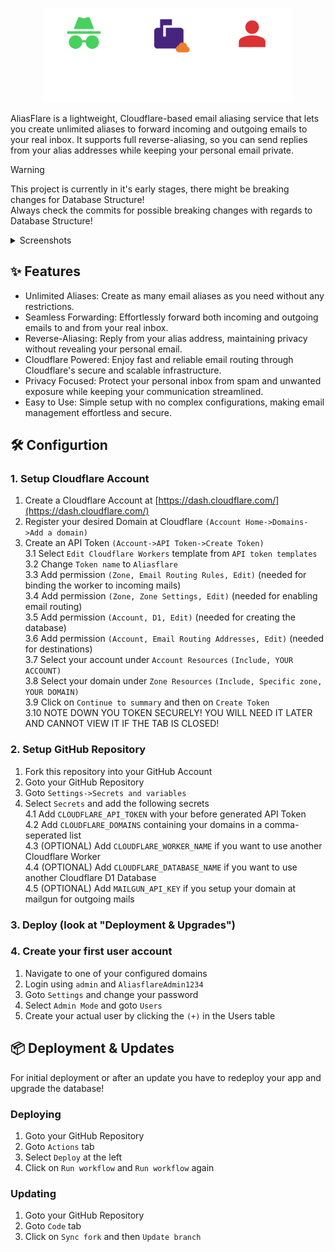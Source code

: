 <p align="center">
<picture>
  <source media="(prefers-color-scheme: dark)" srcset="./public/logo_dark.png">
  <source media="(prefers-color-scheme: light)" srcset="./public/logo.png">
  <img alt="Logo" src="./public/logo_dark.png" width=400>
</picture>
</p>

AliasFlare is a lightweight, Cloudflare-based email aliasing service that lets you create unlimited aliases to forward incoming and outgoing emails to your real inbox. It supports full reverse-aliasing, so you can send replies from your alias addresses while keeping your personal email private.

> [!WARNING]  
> This project is currently in it's early stages, there might be breaking changes for Database Structure!  
> Always check the commits for possible breaking changes with regards to Database Structure!

<details>
  <summary>Screenshots</summary>
  <img alt="Screenshot" src="./resources/PREVIEW_ALIASES.png" width="24.8%"> 
  <img alt="Screenshot" src="./resources/PREVIEW_CATEGORIES.png" width="24.8%"> 
  <img alt="Screenshot" src="./resources/PREVIEW_DESTINATIONS.png" width="24.8%"> 
  <img alt="Screenshot" src="./resources/PREVIEW_LOGIN.png" width="24.8%">   
  <img alt="Screenshot" src="./resources/PREVIEW_CREATECATEGORY.png" width="24.8%"> 
  <img alt="Screenshot" src="./resources/PREVIEW_CREATEDESTINATION.png" width="24.8%"> 
  <img alt="Screenshot" src="./resources/PREVIEW_CREATEALIAS.png" width="24.8%"> 
</details>

## ✨ Features
- Unlimited Aliases: Create as many email aliases as you need without any restrictions.
- Seamless Forwarding: Effortlessly forward both incoming and outgoing emails to and from your real inbox.
- Reverse-Aliasing: Reply from your alias address, maintaining privacy without revealing your personal email.
- Cloudflare Powered: Enjoy fast and reliable email routing through Cloudflare's secure and scalable infrastructure.
- Privacy Focused: Protect your personal inbox from spam and unwanted exposure while keeping your communication streamlined.
- Easy to Use: Simple setup with no complex configurations, making email management effortless and secure.

## 🛠 Configurtion
### 1. Setup Cloudflare Account
1. Create a Cloudflare Account at [https://dash.cloudflare.com/](https://dash.cloudflare.com/)
2. Register your desired Domain at Cloudflare `(Account Home->Domains->Add a domain)`
3. Create an API Token `(Account->API Token->Create Token)`  
  3.1 Select `Edit Cloudflare Workers` template from `API token templates`  
  3.2 Change `Token name` to `Aliasflare`  
  3.3 Add permission `(Zone, Email Routing Rules, Edit)` (needed for binding the worker to incoming mails)   
  3.4 Add permission `(Zone, Zone Settings, Edit)` (needed for enabling email routing)  
  3.5 Add permission `(Account, D1, Edit)` (needed for creating the database)  
  3.6 Add permission `(Account, Email Routing Addresses, Edit)` (needed for destinations)  
  3.7 Select your account under `Account Resources` `(Include, YOUR ACCOUNT)`  
  3.8 Select your domain under `Zone Resources` `(Include, Specific zone, YOUR DOMAIN)`  
  3.9 Click on `Continue to summary` and then on `Create Token`  
  3.10 NOTE DOWN YOU TOKEN SECURELY! YOU WILL NEED IT LATER AND CANNOT VIEW IT IF THE TAB IS CLOSED!

### 2. Setup GitHub Repository
1. Fork this repository into your GitHub Account
2. Goto your GitHub Repository
3. Goto `Settings->Secrets and variables`
4. Select `Secrets` and add the following secrets  
  4.1 Add `CLOUDFLARE_API_TOKEN` with your before generated API Token  
  4.2 Add `CLOUDFLARE_DOMAINS` containing your domains in a comma-seperated list   
  4.3 (OPTIONAL) Add `CLOUDFLARE_WORKER_NAME` if you want to use another Cloudflare Worker  
  4.4 (OPTIONAL) Add `CLOUDFLARE_DATABASE_NAME` if you want to use another Cloudflare D1 Database  
  4.5 (OPTIONAL) Add `MAILGUN_API_KEY` if you setup your domain at mailgun for outgoing mails

### 3. Deploy (look at "Deployment & Upgrades")

### 4. Create your first user account
1. Navigate to one of your configured domains
2. Login using `admin` and `AliasflareAdmin1234`
3. Goto `Settings` and change your password
4. Select `Admin Mode` and goto `Users`
5. Create your actual user by clicking the `(+)` in the Users table

## 📦 Deployment & Updates

For initial deployment or after an update you have to redeploy your app and upgrade the database!

### Deploying
1. Goto your GitHub Repository
2. Goto `Actions` tab
3. Select `Deploy` at the left  
4. Click on `Run workflow` and `Run workflow` again

### Updating
1. Goto your GitHub Repository
2. Goto `Code` tab
3. Click on `Sync fork` and then `Update branch` 